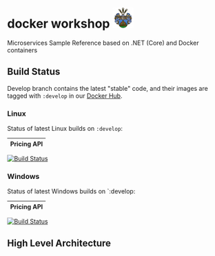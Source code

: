 # docker workshop ![Image](./img/fam-wappen.png)
Microservices Sample Reference based on .NET (Core) and Docker containers

## Build Status

Develop branch contains the latest "stable" code, and their images are tagged with `:develop` in our [Docker Hub](https://cloud.docker.com/u/maddev77/repository/list).

### Linux

Status of latest Linux builds on `:develop`:

| Pricing API |
| ----------- |
[![Build Status](https://badmaddev.visualstudio.com/docker-workshop/_apis/build/status/Pricing?branchName=develop&jobName=BuildLinux)](https://badmaddev.visualstudio.com/docker-workshop/_build/latest?definitionId=4&branchName=develop)

### Windows

Status of latest Windows builds on `:develop:

| Pricing API |
| ----------- |
[![Build Status](https://badmaddev.visualstudio.com/docker-workshop/_apis/build/status/Pricing?branchName=develop&jobName=BuildWindows)](https://badmaddev.visualstudio.com/docker-workshop/_build/latest?definitionId=4&branchName=develop)

## High Level Architecture
